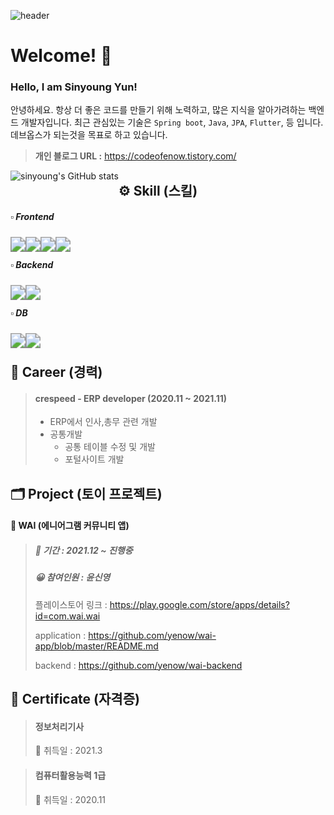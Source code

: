 ![header](https://capsule-render.vercel.app/api?type=rect&color=gradient&customColorList=1&height=300&section=header&text=sinyoung`s%20github&fontSize=40&fontColor=ffffff)





# Welcome! 👋

### Hello, I am Sinyoung Yun!

안녕하세요. 항상 더 좋은 코드를 만들기 위해 노력하고, 많은 지식을 알아가려하는 백엔드 개발자입니다. 최근 관심있는 기술은 `Spring boot`, `Java`, `JPA`, `Flutter`, 등 입니다. 데브옵스가 되는것을 목표로 하고 있습니다. 



> **개인 블로그 URL :** https://codeofenow.tistory.com/

<img src="https://github-readme-stats.vercel.app/api?username=yenow&show_icons=true&theme=radical" alt="sinyoung's GitHub stats" style="float: left;" />



## ⚙️ Skill (스킬)

#####  ▫️ Frontend

<img src="https://img.shields.io/badge/Html-E34F26?style=flat-square&logo=Html5&logoColor=white" style="zoom:150%; float: left" />&nbsp;<img src="https://img.shields.io/badge/CSS-1572B6?style=flat-square&logo=CSS3&logoColor=white" style="zoom:150%; float: left" />&nbsp;<img src="https://img.shields.io/badge/JavaScript-F7DF1E?style=flat-square&logo=JavaScript&logoColor=white" style="zoom:150%; float: left" />&nbsp;<img src="https://img.shields.io/badge/React-61DAFB?style=flat-square&logo=React&logoColor=white" style="zoom:150%; float: left" />



#####  ▫️ Backend

<img src="https://img.shields.io/badge/Java-007396?style=flat-square&logo=Java&logoColor=white" style="zoom:150%; float: left" />&nbsp;<img src="https://img.shields.io/badge/SpringBoot-6DB33F?style=flat-square&logo=SpringBoot&logoColor=white" style="zoom:150%; float: left" />



#####  ▫️ DB

<img src="https://img.shields.io/badge/Oracle-F80000?style=flat-square&logo=Oracle&logoColor=white" style="zoom:150%; float: left" />&nbsp;<img src="https://img.shields.io/badge/MySQL-4479A1?style=flat-square&logo=MySQL&logoColor=white" style="zoom:150%; float: left" />





## 🔭 Career (경력)

> #### crespeed - ERP developer (2020.11 ~ 2021.11)
>
> - ERP에서 인사,총무 관련 개발
> - 공통개발
>   - 공통 테이블 수정 및 개발
>   - 포털사이트 개발



## 🗂️ Project (토이 프로젝트)

#### 📱 WAI (에니어그램 커뮤니티 앱)

> ##### 📆 기간 : 2021.12 ~ 진행중
>
> ##### 😀 참여인원 : 윤신영
> 
> 플레이스토어 링크 : https://play.google.com/store/apps/details?id=com.wai.wai
> 
> application : https://github.com/yenow/wai-app/blob/master/README.md
>  
> backend : https://github.com/yenow/wai-backend





## 🏅 Certificate (자격증)

> #### 정보처리기사 
>
> 📆 취득일 : 2021.3

> #### 컴퓨터활용능력 1급
>
> 📆 취득일 : 2020.11
